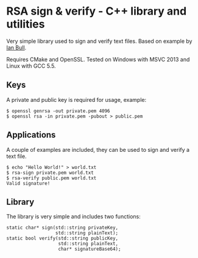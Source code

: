# RSA sign & verify - C++ library and utilities

Very simple library used to sign and verify text files. Based on example by [Ian Bull](https://github.com/irbull). 

Requires CMake and OpenSSL. Tested on Windows with MSVC 2013 and Linux with GCC 5.5.

## Keys

A private and public key is required for usage, example:

```
$ openssl genrsa -out private.pem 4096
$ openssl rsa -in private.pem -pubout > public.pem
```

## Applications

A couple of examples are included, they can be used to sign and verify a text file.

```
$ echo "Hello World!" > world.txt
$ rsa-sign private.pem world.txt
$ rsa-verify public.pem world.txt
Valid signature!
```

## Library

The library is very simple and includes two functions:

```
static char* sign(std::string privateKey,
                  std::string plainText);
static bool verify(std::string publicKey,
                   std::string plainText,
                   char* signatureBase64);
```

